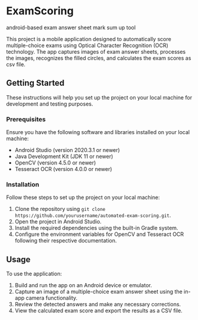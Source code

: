 # ExamScoring
android-based exam answer sheet mark sum up tool

This project is a mobile application designed to automatically score multiple-choice exams using Optical Character Recognition (OCR) technology. The app captures images of exam answer sheets, processes the images, recognizes the filled circles, and calculates the exam scores as csv file.

## Getting Started

These instructions will help you set up the project on your local machine for development and testing purposes.

### Prerequisites

Ensure you have the following software and libraries installed on your local machine:

- Android Studio (version 2020.3.1 or newer)
- Java Development Kit (JDK 11 or newer)
- OpenCV (version 4.5.0 or newer)
- Tesseract OCR (version 4.0.0 or newer)

### Installation

Follow these steps to set up the project on your local machine:

1. Clone the repository using `git clone https://github.com/yourusername/automated-exam-scoring.git`.
2. Open the project in Android Studio.
3. Install the required dependencies using the built-in Gradle system.
4. Configure the environment variables for OpenCV and Tesseract OCR following their respective documentation.

## Usage

To use the application:

1. Build and run the app on an Android device or emulator.
2. Capture an image of a multiple-choice exam answer sheet using the in-app camera functionality.
3. Review the detected answers and make any necessary corrections.
4. View the calculated exam score and export the results as a CSV file.
